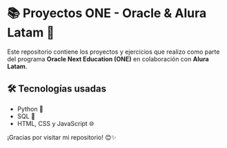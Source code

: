 # 📚 Proyectos ONE - Oracle & Alura Latam 🚀

Este repositorio contiene los proyectos y ejercicios que realizo como parte del programa **Oracle Next Education (ONE)** en colaboración con **Alura Latam**.

## 🛠 Tecnologías usadas  
- Python 🐍  
- SQL 💾  
- HTML, CSS y JavaScript 🌐  

¡Gracias por visitar mi repositorio! 😊✨
